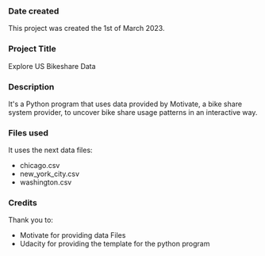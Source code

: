 ### Date created
This project was created the 1st of March 2023.

### Project Title
Explore US Bikeshare Data

### Description
It's a Python program that uses data provided by Motivate, a bike share system provider, to uncover bike share usage patterns in an interactive way.

### Files used
It uses the next data files:
- chicago.csv
- new_york_city.csv
- washington.csv

### Credits
Thank you to:
- Motivate for providing data Files
- Udacity for providing the template for the python program
